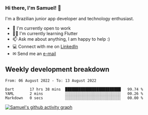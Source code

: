 ### Hi there, I'm Samuel! 👋

I'm a Brazilian junior app developer and technology enthusiast.

- 🏢 I'm currently open to work
- 👨‍💻 I'm currently learning Flutter
- 📫 Ask me about anything, I am happy to help :)
- 💻 Connect with me on [LinkedIn](https://www.linkedin.com/in/samuel-s-marques/)
- ✉ Send me an [e-mail](mailto:samuel.s.marques@protonmail.com)

## Weekly development breakdown
<!--START_SECTION:waka-->

```text
From: 06 August 2022 - To: 13 August 2022

Dart       17 hrs 38 mins  █████████████████████████   99.74 %
YAML       2 mins          ░░░░░░░░░░░░░░░░░░░░░░░░░   00.26 %
Markdown   0 secs          ░░░░░░░░░░░░░░░░░░░░░░░░░   00.00 %
```

<!--END_SECTION:waka-->

[![Samuel's github activity graph](https://activity-graph.herokuapp.com/graph?username=samuel-s-marques&theme=react-dark)](https://github.com/samuel-s-marques)
